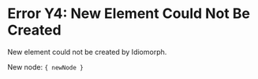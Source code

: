 # Error Y4: New Element Could Not Be Created

New element could not be created by Idiomorph.

New node: `{ newNode }`